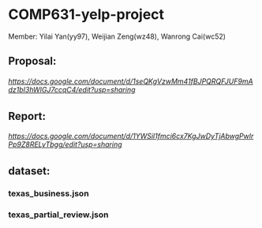 # COMP631-yelp-project

Member: Yilai Yan(yy97), Weijian Zeng(wz48), Wanrong Cai(wc52)



## Proposal: 
###### 		https://docs.google.com/document/d/1seQKgVzwMm41fBJPQRQFJUF9mAdz1bI3hWlGJ7ccqC4/edit?usp=sharing

## Report: 
###### 		https://docs.google.com/document/d/1YWSil1fmci6cx7KgJwDyTjAbwgPwlrPp9Z8RELyTbgg/edit?usp=sharing

## dataset: 

### 	texas_business.json 

### 	texas_partial_review.json  
